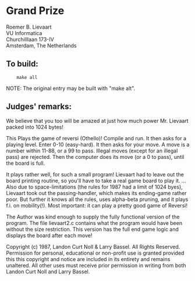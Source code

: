 # Grand Prize

Roemer B. Lievaart  
VU Informatica  
Churchilllaan 173-IV  
Amsterdam, The Netherlands  

## To build:

        make all

NOTE: The original entry may be built with "make alt".

## Judges' remarks:

We believe that you too will be amazed at just how much power Mr. Lievaart
packed into 1024 bytes!

This Plays the game of reversi (Othello)!  Compile and run.  It then
asks for a playing level. Enter 0-10 (easy-hard).  It then asks for
your move. A move is a number within 11-88, or a 99 to pass.  Illegal
moves (except for an illegal pass) are rejected.  Then the computer
does its move (or a 0 to pass), until the board is full.

It plays rather well, for such a small program!  Lievaart had to leave out the
board printing routine, so you'll have to take a real game board to
play it. ...  Also due to space-limitations (the rules for 1987 had a
limit of 1024 byes), Lievaart took out the passing-handler, which
makes its ending-game rather poor.  But further it knows all the
rules, uses alpha-beta pruning, and it plays f.i. on mobility(!).
Most important: it can play a pretty good game of Reversi!

The Author was kind enough to supply the fully functional version of the
program.  The file lievaart2.c contains what the program would have
been without the size restriction.  This version has the full end game 
logic and displays the board after each move!

Copyright (c) 1987, Landon Curt Noll & Larry Bassel.
All Rights Reserved.  Permission for personal, educational or non-profit use is
granted provided this this copyright and notice are included in its entirety
and remains unaltered.  All other uses must receive prior permission in writing
from both Landon Curt Noll and Larry Bassel.
